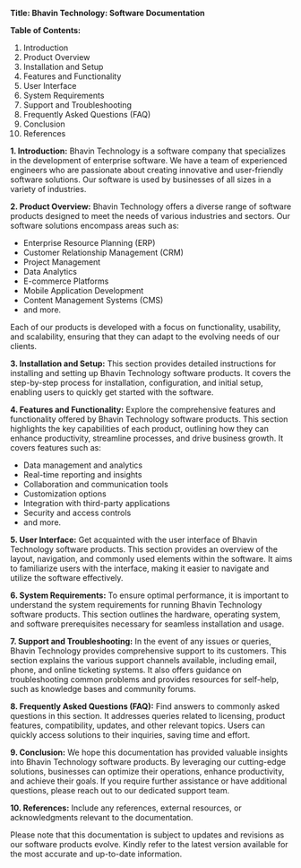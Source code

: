 **Title: Bhavin Technology: Software Documentation**

**Table of Contents:**
1. Introduction
2. Product Overview
3. Installation and Setup
4. Features and Functionality
5. User Interface
6. System Requirements
7. Support and Troubleshooting
8. Frequently Asked Questions (FAQ)
9. Conclusion
10. References

**1. Introduction:**
Bhavin Technology is a software company that specializes in the development of enterprise software. We have a team of experienced engineers who are passionate about creating innovative and user-friendly software solutions. Our software is used by businesses of all sizes in a variety of industries.

**2. Product Overview:**
Bhavin Technology offers a diverse range of software products designed to meet the needs of various industries and sectors. Our software solutions encompass areas such as:

- Enterprise Resource Planning (ERP)
- Customer Relationship Management (CRM)
- Project Management
- Data Analytics
- E-commerce Platforms
- Mobile Application Development
- Content Management Systems (CMS)
- and more.

Each of our products is developed with a focus on functionality, usability, and scalability, ensuring that they can adapt to the evolving needs of our clients.

**3. Installation and Setup:**
This section provides detailed instructions for installing and setting up Bhavin Technology software products. It covers the step-by-step process for installation, configuration, and initial setup, enabling users to quickly get started with the software.

**4. Features and Functionality:**
Explore the comprehensive features and functionality offered by Bhavin Technology software products. This section highlights the key capabilities of each product, outlining how they can enhance productivity, streamline processes, and drive business growth. It covers features such as:

- Data management and analytics
- Real-time reporting and insights
- Collaboration and communication tools
- Customization options
- Integration with third-party applications
- Security and access controls
- and more.

**5. User Interface:**
Get acquainted with the user interface of Bhavin Technology software products. This section provides an overview of the layout, navigation, and commonly used elements within the software. It aims to familiarize users with the interface, making it easier to navigate and utilize the software effectively.

**6. System Requirements:**
To ensure optimal performance, it is important to understand the system requirements for running Bhavin Technology software products. This section outlines the hardware, operating system, and software prerequisites necessary for seamless installation and usage.

**7. Support and Troubleshooting:**
In the event of any issues or queries, Bhavin Technology provides comprehensive support to its customers. This section explains the various support channels available, including email, phone, and online ticketing systems. It also offers guidance on troubleshooting common problems and provides resources for self-help, such as knowledge bases and community forums.

**8. Frequently Asked Questions (FAQ):**
Find answers to commonly asked questions in this section. It addresses queries related to licensing, product features, compatibility, updates, and other relevant topics. Users can quickly access solutions to their inquiries, saving time and effort.

**9. Conclusion:**
We hope this documentation has provided valuable insights into Bhavin Technology software products. By leveraging our cutting-edge solutions, businesses can optimize their operations, enhance productivity, and achieve their goals. If you require further assistance or have additional questions, please reach out to our dedicated support team.

**10. References:**
Include any references, external resources, or acknowledgments relevant to the documentation.

Please note that this documentation is subject to updates and revisions as our software products evolve. Kindly refer to the latest version available for the most accurate and up-to-date information.
